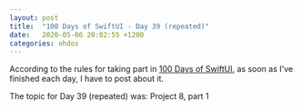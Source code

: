 ```yaml
---
layout: post
title:  "100 Days of SwiftUI - Day 39 (repeated)"
date:   2020-05-06 20:02:55 +1200
categories: ohdos
---
```

According to the rules for taking part in [100 Days of SwiftUI](https://www.hackingwithswift.com/100/swiftui), as soon as I've finished each day, I have to post about it.

The topic for Day 39 (repeated) was: Project 8, part 1
